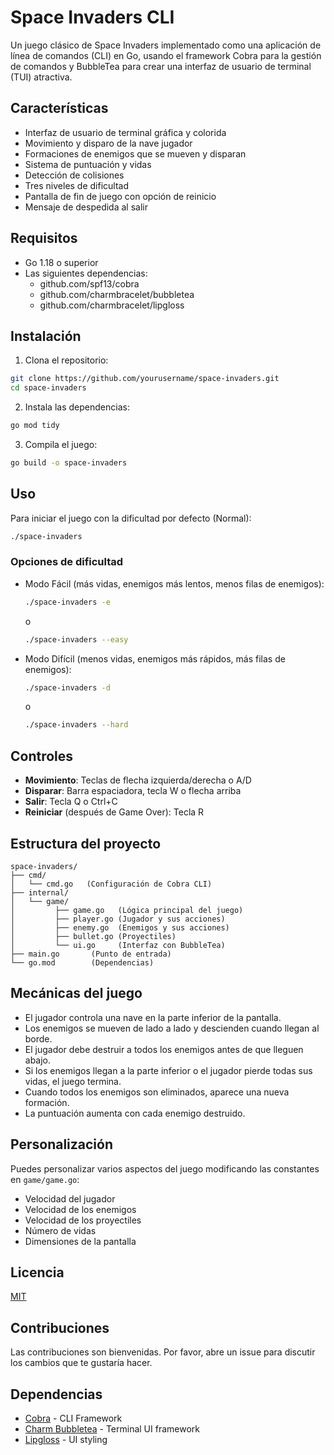 # Space Invaders CLI

Un juego clásico de Space Invaders implementado como una aplicación de línea de comandos (CLI) en Go, usando el framework Cobra para la gestión de comandos y BubbleTea para crear una interfaz de usuario de terminal (TUI) atractiva.

## Características

- Interfaz de usuario de terminal gráfica y colorida
- Movimiento y disparo de la nave jugador
- Formaciones de enemigos que se mueven y disparan
- Sistema de puntuación y vidas
- Detección de colisiones
- Tres niveles de dificultad
- Pantalla de fin de juego con opción de reinicio
- Mensaje de despedida al salir

## Requisitos

- Go 1.18 o superior
- Las siguientes dependencias:
    - github.com/spf13/cobra
    - github.com/charmbracelet/bubbletea
    - github.com/charmbracelet/lipgloss

## Instalación

1. Clona el repositorio:

```bash
git clone https://github.com/yourusername/space-invaders.git
cd space-invaders
```

2. Instala las dependencias:

```bash
go mod tidy
```

3. Compila el juego:

```bash
go build -o space-invaders
```

## Uso

Para iniciar el juego con la dificultad por defecto (Normal):

```bash
./space-invaders
```

### Opciones de dificultad

- Modo Fácil (más vidas, enemigos más lentos, menos filas de enemigos):
  ```bash
  ./space-invaders -e
  ```
  o
  ```bash
  ./space-invaders --easy
  ```

- Modo Difícil (menos vidas, enemigos más rápidos, más filas de enemigos):
  ```bash
  ./space-invaders -d
  ```
  o
  ```bash
  ./space-invaders --hard
  ```

## Controles

- **Movimiento**: Teclas de flecha izquierda/derecha o A/D
- **Disparar**: Barra espaciadora, tecla W o flecha arriba
- **Salir**: Tecla Q o Ctrl+C
- **Reiniciar** (después de Game Over): Tecla R

## Estructura del proyecto

```
space-invaders/
├── cmd/
│   └── cmd.go   (Configuración de Cobra CLI)
├── internal/
│   └── game/
│         ├── game.go   (Lógica principal del juego)
│         ├── player.go (Jugador y sus acciones)
│         ├── enemy.go  (Enemigos y sus acciones)
│         ├── bullet.go (Proyectiles)
│         └── ui.go     (Interfaz con BubbleTea)
├── main.go       (Punto de entrada)
└── go.mod        (Dependencias)
```

## Mecánicas del juego

- El jugador controla una nave en la parte inferior de la pantalla.
- Los enemigos se mueven de lado a lado y descienden cuando llegan al borde.
- El jugador debe destruir a todos los enemigos antes de que lleguen abajo.
- Si los enemigos llegan a la parte inferior o el jugador pierde todas sus vidas, el juego termina.
- Cuando todos los enemigos son eliminados, aparece una nueva formación.
- La puntuación aumenta con cada enemigo destruido.

## Personalización

Puedes personalizar varios aspectos del juego modificando las constantes en `game/game.go`:

- Velocidad del jugador
- Velocidad de los enemigos
- Velocidad de los proyectiles
- Número de vidas
- Dimensiones de la pantalla

## Licencia

[MIT](LICENSE)

## Contribuciones

Las contribuciones son bienvenidas. Por favor, abre un issue para discutir los cambios que te gustaría hacer.

## Dependencias

- [Cobra](https://github.com/spf13/cobra) - CLI Framework
- [Charm Bubbletea](https://github.com/charmbracelet/bubbletea) - Terminal UI framework
- [Lipgloss](https://github.com/charmbracelet/lipgloss) - UI styling
